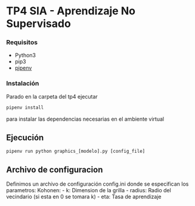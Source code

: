# TP4 SIA - Aprendizaje No Supervisado

### Requisitos

- Python3
- pip3
- [pipenv](https://pypi.org/project/pipenv/)

### Instalación

Parado en la carpeta del tp4 ejecutar

```sh
pipenv install
```

para instalar las dependencias necesarias en el ambiente virtual

## Ejecución

```
pipenv run python graphics_[modelo].py [config_file]
```

## Archivo de configuracion
Definimos un archivo de configuración config.ini donde se especifican los parametros:
    Kohonen:
        - k: Dimension de la grilla
        - radius: Radio del vecindario (si esta en 0 se tomara k)
        - eta: Tasa de aprendizaje